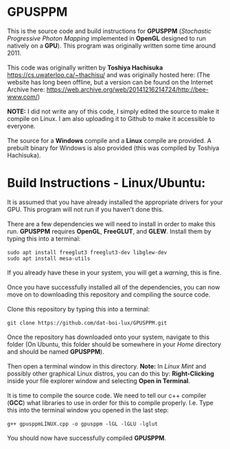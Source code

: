 # GPUSPPM
This is the source code and build instructions for **GPUSPPM** (*Stochastic Progressive Photon Mapping* implemented in **OpenGL** designed to run natively on a **GPU**). This program was originally written some time around 2011.\
\
This code was originally written by **Toshiya Hachisuka** https://cs.uwaterloo.ca/~thachisu/ and was originally hosted here: (The website has long been offline, but a version can be found on the Internet Archive here: https://web.archive.org/web/20141216214724/http://bee-www.com/) \
\
**NOTE:** I did not write any of this code, I simply edited the source to make it compile on Linux. I am also uploading it to Github to make it accessible to everyone.\
\
The source for a **Windows** compile and a **Linux** compile are provided. A prebuilt binary for Windows is also provided (this was compiled by Toshiya Hachisuka).

# Build Instructions - Linux/Ubuntu:
It is assumed that you have already installed the appropriate drivers for your GPU. This program will not run if you haven't done this.\
\
There are a few dependencies we will need to install in order to make this run. **GPUSPPM** requires **OpenGL**, **FreeGLUT**, and **GLEW**. Install them by typing this into a terminal:\
\
```sudo apt install freeglut3 freeglut3-dev libglew-dev```\
```sudo apt install mesa-utils```\
\
If you already have these in your system, you will get a *warning*, this is fine.\
\
Once you have successfully installed all of the dependencies, you can now move on to downloading this repository and compiling the source code.\
\
Clone this repository by typing this into a terminal:\
\
```git clone https://github.com/dat-boi-lux/GPUSPPM.git```\
\
Once the repository has downloaded onto your system, navigate to this folder (On Ubuntu, this folder should be somewhere in your *Home* directory and should be named **GPUSPPM**).\
\
Then open a terminal window in this directory. **Note:** In *Linux Mint* and possibly other graphical Linux distros, you can do this by: **Right-Clicking** inside your file explorer window and selecting **Open in Terminal**.\
\
It is time to compile the source code. We need to tell our c++ compiler (**GCC**) what libraries to use in order for this to compile properly. I.e. Type this into the terminal window you opened in the last step:\
\
```g++ gpusppmLINUX.cpp -o gpusppm -lGL -lGLU -lglut```\
\
You should now have successfully compiled **GPUSPPM**.
